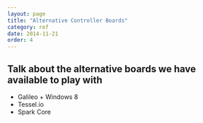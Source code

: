 ```yaml
---
layout: page
title: "Alternative Controller Boards"
category: ref
date: 2014-11-21
order: 4
---
```


## Talk about the alternative boards we have available to play with

- Galileo + Windows 8
- Tessel.io
- Spark Core
